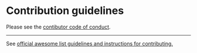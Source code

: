 # Contribution guidelines

Please see the [contibutor code of conduct](https://github.com/danzek/awesome-lol-commonly-abused/blob/main/code_of_conduct.md).

---

See [official awesome list guidelines and instructions for contributing.](https://github.com/sindresorhus/awesome/blob/main/contributing.md)
